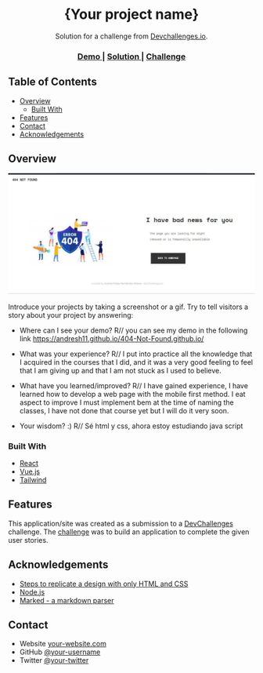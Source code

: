 <!-- Please update value in the {}  -->

<h1 align="center">{Your project name}</h1>

<div align="center">
   Solution for a challenge from  <a href="http://devchallenges.io" target="_blank">Devchallenges.io</a>.
</div>

<div align="center">
  <h3>
    <a href="https://{your-demo-link.your-domain}">
      Demo
    </a>
    <span> | </span>
    <a href="https://{your-url-to-the-solution}">
      Solution
    </a>
    <span> | </span>
    <a href="https://devchallenges.io/challenges/wBunSb7FPrIepJZAg0sY">
      Challenge
    </a>
  </h3>
</div>

<!-- TABLE OF CONTENTS -->

## Table of Contents

- [Overview](#overview)
  - [Built With](#built-with)
- [Features](#features)
- [Contact](#contact)
- [Acknowledgements](#acknowledgements)

<!-- OVERVIEW -->

## Overview

![screenshot](/recursos/1d5b5414-c98d-4689-99a4-01c61a4bf2cb.jpeg)

Introduce your projects by taking a screenshot or a gif. Try to tell visitors a story about your project by answering:

- Where can I see your demo?
  R// you can see my demo in the following link https://andresh11.github.io/404-Not-Found.github.io/

- What was your experience?
  R// I put into practice all the knowledge that I acquired in the courses that I did, and it was a very good feeling to feel that I am giving up and that I am not stuck as I used to believe.

- What have you learned/improved?
  R// I have gained experience, I have learned how to develop a web page with the mobile first method. I eat aspect to improve I must implement bem at the time of naming the classes, I have not done that course yet but I will do it very soon.

- Your wisdom? :)
  R// Sé html y css, ahora estoy estudiando java script

### Built With

<!-- This section should list any major frameworks that you built your project using. Here are a few examples.-->

- [React](https://reactjs.org/)
- [Vue.js](https://vuejs.org/)
- [Tailwind](https://tailwindcss.com/)

## Features

<!-- List the features of your application or follow the template. Don't share the figma file here :) -->

This application/site was created as a submission to a [DevChallenges](https://devchallenges.io/challenges) challenge. The [challenge](https://devchallenges.io/challenges/wBunSb7FPrIepJZAg0sY) was to build an application to complete the given user stories.


## Acknowledgements

<!-- This section should list any articles or add-ons/plugins that helps you to complete the project. This is optional but it will help you in the future. For exmpale -->

- [Steps to replicate a design with only HTML and CSS](https://devchallenges-blogs.web.app/how-to-replicate-design/)
- [Node.js](https://nodejs.org/)
- [Marked - a markdown parser](https://github.com/chjj/marked)

## Contact

- Website [your-website.com](https://{your-web-site-link})
- GitHub [@your-username](https://github.com/AndresH11)
- Twitter [@your-twitter](https://{twitter.com/your-username})
